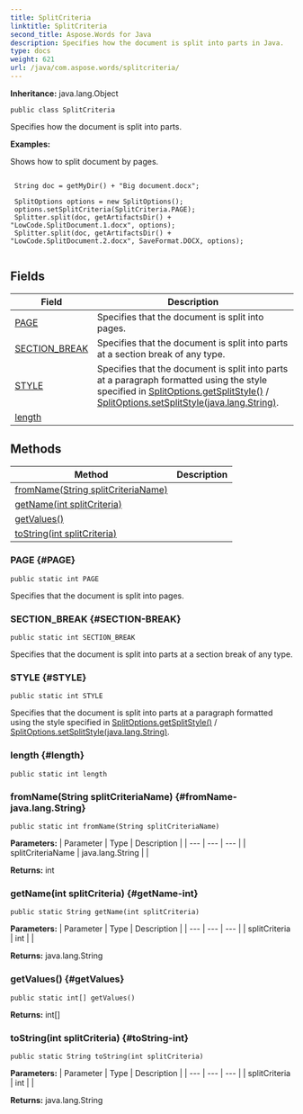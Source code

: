 ```yaml
---
title: SplitCriteria
linktitle: SplitCriteria
second_title: Aspose.Words for Java
description: Specifies how the document is split into parts in Java.
type: docs
weight: 621
url: /java/com.aspose.words/splitcriteria/
---
```


**Inheritance:**
java.lang.Object
```
public class SplitCriteria
```

Specifies how the document is split into parts.

 **Examples:** 

Shows how to split document by pages.

```

 String doc = getMyDir() + "Big document.docx";

 SplitOptions options = new SplitOptions();
 options.setSplitCriteria(SplitCriteria.PAGE);
 Splitter.split(doc, getArtifactsDir() + "LowCode.SplitDocument.1.docx", options);
 Splitter.split(doc, getArtifactsDir() + "LowCode.SplitDocument.2.docx", SaveFormat.DOCX, options);
 
```
## Fields

| Field | Description |
| --- | --- |
| [PAGE](#PAGE) | Specifies that the document is split into pages. |
| [SECTION_BREAK](#SECTION-BREAK) | Specifies that the document is split into parts at a section break of any type. |
| [STYLE](#STYLE) | Specifies that the document is split into parts at a paragraph formatted using the style specified in [SplitOptions.getSplitStyle()](../../com.aspose.words/splitoptions/\#getSplitStyle) / [SplitOptions.setSplitStyle(java.lang.String)](../../com.aspose.words/splitoptions/\#setSplitStyle-java.lang.String). |
| [length](#length) |  |
## Methods

| Method | Description |
| --- | --- |
| [fromName(String splitCriteriaName)](#fromName-java.lang.String) |  |
| [getName(int splitCriteria)](#getName-int) |  |
| [getValues()](#getValues) |  |
| [toString(int splitCriteria)](#toString-int) |  |
### PAGE {#PAGE}
```
public static int PAGE
```


Specifies that the document is split into pages.

### SECTION_BREAK {#SECTION-BREAK}
```
public static int SECTION_BREAK
```


Specifies that the document is split into parts at a section break of any type.

### STYLE {#STYLE}
```
public static int STYLE
```


Specifies that the document is split into parts at a paragraph formatted using the style specified in [SplitOptions.getSplitStyle()](../../com.aspose.words/splitoptions/\#getSplitStyle) / [SplitOptions.setSplitStyle(java.lang.String)](../../com.aspose.words/splitoptions/\#setSplitStyle-java.lang.String).

### length {#length}
```
public static int length
```


### fromName(String splitCriteriaName) {#fromName-java.lang.String}
```
public static int fromName(String splitCriteriaName)
```




**Parameters:**
| Parameter | Type | Description |
| --- | --- | --- |
| splitCriteriaName | java.lang.String |  |

**Returns:**
int
### getName(int splitCriteria) {#getName-int}
```
public static String getName(int splitCriteria)
```




**Parameters:**
| Parameter | Type | Description |
| --- | --- | --- |
| splitCriteria | int |  |

**Returns:**
java.lang.String
### getValues() {#getValues}
```
public static int[] getValues()
```




**Returns:**
int[]
### toString(int splitCriteria) {#toString-int}
```
public static String toString(int splitCriteria)
```




**Parameters:**
| Parameter | Type | Description |
| --- | --- | --- |
| splitCriteria | int |  |

**Returns:**
java.lang.String
